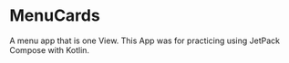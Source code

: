 # MenuCards
A menu app that is one View. This App was for practicing using JetPack Compose with Kotlin.
